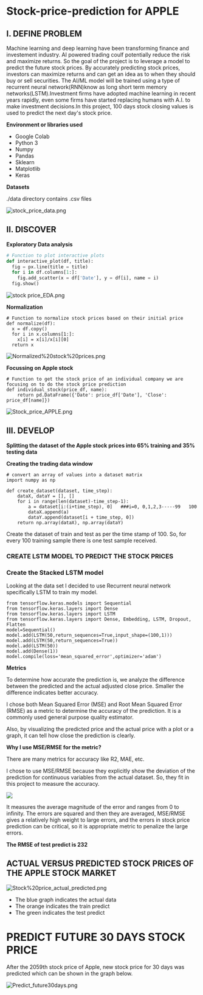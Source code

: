 # Stock-price-prediction for APPLE

## I. DEFINE PROBLEM

Machine learning and deep learning have been transforming finance and investement industry. AI powered trading coulf potentially reduce the risk and maximize returns. So the goal of the project is to leverage a model to predict the future stock prices. By accurately predicting stock prices, investors can maximize returns and can get an idea as to when they should buy or sell securities. The AI/ML model will be trained using a type of recurrent neural network(RNN)know as long short term memory networks(LSTM).Investment firms have adopted machine learning in recent years rapidly, even some firms have started replacing humans with A.I. to make investment decisions.In this project, 100 days stock closing values is used to predict the next day's stock price. 

**Environment or libraries used**

* Google Colab
* Python 3
* Numpy
* Pandas
* Sklearn
* Matplotlib
* Keras

**Datasets**

./data directory contains .csv files

![stock_price_data.png](https://github.com/Jimisha18/Stock-price-forecasting-for-APPLE/blob/main/IMAGES/stock_price_data.png)


## II. DISCOVER
**Exploratory Data analysis**

```python
# Function to plot interactive plots 
def interactive_plot(df, title):
  fig = px.line(title = title)
  for i in df.columns[1:]:
    fig.add_scatter(x = df['Date'], y = df[i], name = i)
  fig.show()

```

![stock price_EDA.png](https://github.com/Jimisha18/Stock-price-forecasting-for-APPLE/blob/main/IMAGES/Stock%20price_EDA.png)

**Normalization**

```
# Function to normalize stock prices based on their initial price
def normalize(df):
  x = df.copy()
  for i in x.columns[1:]:
    x[i] = x[i]/x[i][0]
  return x
```

![Normalized%20stock%20prices.png](https://github.com/Jimisha18/Stock-price-forecasting-for-APPLE/blob/main/IMAGES/Normalized%20stock%20prices.png)

**Focussing on Apple stock**
```
# Function to get the stock price of an individual company we are focusing on to do the stock price prediction
def individual_stock(price_df, name):
    return pd.DataFrame({'Date': price_df['Date'], 'Close': price_df[name]})
```

![Stock_price_APPLE.png](https://github.com/Jimisha18/Stock-price-forecasting-for-APPLE/blob/main/IMAGES/Stock_price_APPLE.png)

## III. DEVELOP
**Splitting the dataset of the Apple stock prices into 65% training and 35% testing data**

**Creating the trading data window**

```
# convert an array of values into a dataset matrix
import numpy as np

def create_dataset(dataset, time_step):
	dataX, dataY = [], []
	for i in range(len(dataset)-time_step-1):
		a = dataset[i:(i+time_step), 0]   ###i=0, 0,1,2,3-----99   100 
		dataX.append(a)
		dataY.append(dataset[i + time_step, 0])
	return np.array(dataX), np.array(dataY)

```

Create the dataset of train and test as per the time stamp of 100. So, for every 100 training sample there is one test sample received.

### CREATE LSTM MODEL TO PREDICT THE STOCK PRICES
### Create the Stacked LSTM model

Looking at the data set I decided to use Recurrent neural network specifically LSTM to train my model.
```
from tensorflow.keras.models import Sequential
from tensorflow.keras.layers import Dense
from tensorflow.keras.layers import LSTM
from tensorflow.keras.layers import Dense, Embedding, LSTM, Dropout, Flatten
model=Sequential()
model.add(LSTM(50,return_sequences=True,input_shape=(100,1)))
model.add(LSTM(50,return_sequences=True))
model.add(LSTM(50))
model.add(Dense(1))
model.compile(loss='mean_squared_error',optimizer='adam')
```
 
**Metrics**

To determine how accurate the prediction is, we analyze the difference between the predicted and the actual adjusted close price. Smaller the difference indicates better accuracy.

I chose both Mean Squared Error (MSE) and Root Mean Squared Error (RMSE) as a metric to determine the accuracy of the prediction. It is a commonly used general purpose quality estimator.

Also, by visualizing the predicted price and the actual price with a plot or a graph, it can tell how close the prediction is clearly.

**Why I use MSE/RMSE for the metric?**

There are many metrics for accuracy like R2, MAE, etc.

I chose to use MSE/RMSE because they explicitly show the deviation of the prediction for continuous variables from the actual dataset. So, they fit in this project to measure the accuracy.


![](IMAGES/rmse.gif)

It measures the average magnitude of the error and ranges from 0 to infinity. The errors are squared and then they are averaged, MSE/RMSE gives a relatively high weight to large errors, and the errors in stock price prediction can be critical, so it is appropriate metric to penalize the large errors. 

**The RMSE of test predict is 232**

## **ACTUAL VERSUS PREDICTED STOCK PRICES OF THE APPLE STOCK MARKET**

![Stock%20price_actual_predicted.png](https://github.com/Jimisha18/Stock-price-forecasting-for-APPLE/blob/main/IMAGES/Stock%20price_actual_predicted.png)

* The blue graph indicates the actual data
* The orange indicates the train predict
* The green indicates the test predict

# PREDICT FUTURE 30 DAYS STOCK PRICE

After the 2059th stock price of Apple, new stock price for 30 days was predicted which can be shown in the graph below.

![Predict_future30days.png](https://github.com/Jimisha18/Stock-price-forecasting-for-APPLE/blob/main/IMAGES/Predict_future30days.png)

